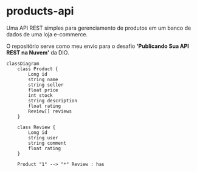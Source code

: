 # products-api
Uma API REST simples para gerenciamento de produtos em um banco de dados de uma loja e-commerce. 

O repositório serve como meu envio para o desafio **'Publicando Sua API REST na Nuvem'** da DIO.

```mermaid
classDiagram
    class Product {
        Long id
        string name
        string seller
        float price
        int stock
        string description
        float rating
        Review[] reviews
    }

    class Review {
        Long id
        string user
        string comment
        float rating
    }

    Product "1" --> "*" Review : has
```
